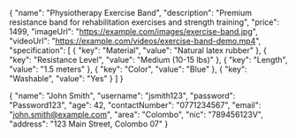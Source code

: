 {
  "name": "Physiotherapy Exercise Band",
  "description": "Premium resistance band for rehabilitation exercises and strength training",
  "price": 1499,
  "imageUrl": "https://example.com/images/exercise-band.jpg",
  "videoUrl": "https://example.com/videos/exercise-band-demo.mp4",
  "specification": [
    {
      "key": "Material",
      "value": "Natural latex rubber"
    },
    {
      "key": "Resistance Level",
      "value": "Medium (10-15 lbs)"
    },
    {
      "key": "Length",
      "value": "1.5 meters"
    },
    {
      "key": "Color",
      "value": "Blue"
    },
    {
      "key": "Washable",
      "value": "Yes"
    }
  ]
}


{
  "name": "John Smith",
  "username": "jsmith123",
  "password": "Password123",
  "age": 42,
  "contactNumber": "0771234567",
  "email": "john.smith@example.com",
  "area": "Colombo",
  "nic": "789456123V",
  "address": "123 Main Street, Colombo 07"
}
